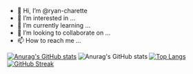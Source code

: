 - 👋 Hi, I’m @ryan-charette
- 👀 I’m interested in ...
- 🌱 I’m currently learning ...
- 💞️ I’m looking to collaborate on ...
- 📫 How to reach me ...

<!---
ryan-charette/ryan-charette is a ✨ special ✨ repository because its `README.md` (this file) appears on your GitHub profile.
You can click the Preview link to take a look at your changes.
--->

[![Anurag's GitHub stats](https://github-readme-stats.vercel.app/api?username=ryan-charette)](https://github.com/anuraghazra/github-readme-stats)
![Anurag's GitHub stats](https://github-readme-stats.vercel.app/api?username=ryan-charette&count_private=true)
[![Top Langs](https://github-readme-stats.vercel.app/api/top-langs/?username=ryan-charette)](https://github.com/anuraghazra/github-readme-stats)
[![GitHub Streak](https://github-readme-streak-stats.herokuapp.com/?user=ryan-charette)](https://git.io/streak-stats)
